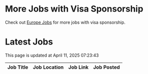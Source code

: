 # More Jobs with Visa Sponsorship

Check out [Europe Jobs](https://github.com/sureshparimi/europejobs#latest-jobs) for more jobs with visa sponsorship.

# Latest Jobs

This page is updated at April 11, 2025 07:23:43

| Job Title | Job Location | Job Link | Job Posted |
| --- | --- | --- | --- |
